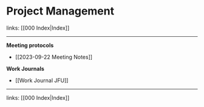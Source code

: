 # Project Management

links: [[000 Index|Index]]

---

**Meeting protocols**

- [[2023-09-22 Meeting Notes]]

**Work Journals**

- [[Work Journal JFU]]

---
links: [[000 Index|Index]]